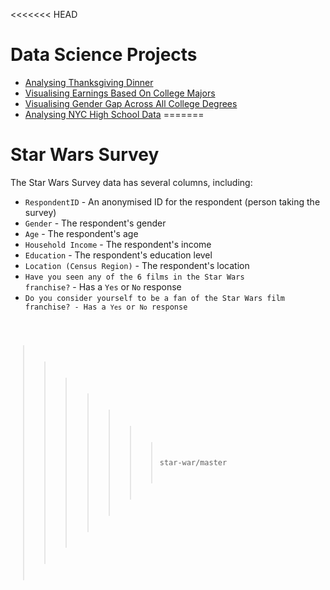 <<<<<<< HEAD
# Data Science Projects

* [Analysing Thanksgiving Dinner](https://github.com/alexenriquent/dataquest/tree/master/thanksgiving)
* [Visualising Earnings Based On College Majors](https://github.com/alexenriquent/dataquest/tree/master/college-majors)
* [Visualising Gender Gap Across All College Degrees](https://github.com/alexenriquent/dataquest/tree/master/gender-gap)
* [Analysing NYC High School Data](https://github.com/alexenriquent/dataquest/tree/master/nyc-high-school)
=======
# Star Wars Survey
The Star Wars Survey data has several columns, including:
* <code>RespondentID</code> - An anonymised ID for the respondent (person taking the survey)
* <code>Gender</code> - The respondent's gender
* <code>Age</code> - The respondent's age
* <code>Household Income</code> - The respondent's income
* <code>Education</code> - The respondent's education level
* <code>Location (Census Region)</code> - The respondent's location
* <code>Have you seen any of the 6 films in the Star Wars  franchise?</code> - Has a <code>Yes</code> or <code>No</code> response
* <code>Do you consider yourself to be a fan of the Star Wars film franchise? - Has a <code>Yes</code> or <code>No</code> response
>>>>>>> star-war/master
